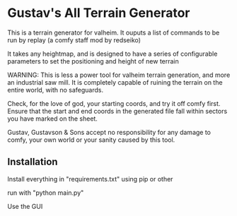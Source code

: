# Gustav's All Terrain Generator
This is a terrain generator for valheim. It ouputs a list of commands to be run by replay (a comfy staff mod by redseiko)

It takes any heightmap, and is designed to have a series of configurable parameters to set the positioning and height of new terrain

WARNING: This is less a power tool for valheim terrain generation, and more an industrial saw mill. It is completely capable of ruining the terrain on the entire world, with no safeguards. 

Check, for the love of god, your starting coords, and try it off comfy first. Ensure that the start and end coords in the generated file fall within sectors you have marked on the sheet.

Gustav, Gustavson & Sons accept no responsibility for any damage to comfy, your own world or your sanity caused by this tool.

## Installation
Install everything in "requirements.txt" using pip or other

run with "python main.py"

Use the GUI
